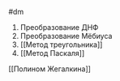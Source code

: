 #dm 
1. Преобразование ДНФ
2. Преобразование Мёбиуса
3. [[Метод треугольника]]
4. [[Метод Паскаля]]


[[Полином Жегалкина]]
